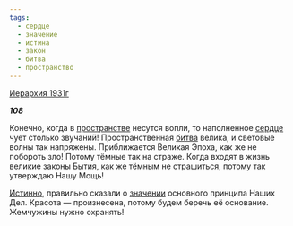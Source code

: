 ```yaml
---
tags:
  - сердце
  - значение
  - истина
  - закон
  - битва
  - пространство
---
```

[Иерархия 1931г](https://127.0.0.1:4002/agni/1931)

___108___

Конечно, когда в [пространстве](../../../tags/#пространство) несутся вопли, то наполненное [сердце](../../../tags/#сердце) чует столько звучаний! Пространственная [битва](../../../tags/#битва) велика, и световые волны так напряжены. Приближается Великая Эпоха, как же не побороть зло! Потому тёмные так на страже. Когда входят в жизнь великие законы Бытия, как же тёмным не страшиться, потому так утверждаю Нашу Мощь!   

[Истинно](../../../tags/#истина), правильно сказали о [значении](../../../tags/#значение) основного принципа Наших Дел. Красота — произнесена, потому будем беречь её основание. Жемчужины нужно охранять!   

